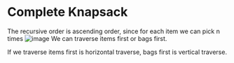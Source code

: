 # Complete Knapsack
The recursive order is ascending order, since for each item we can pick n times
![image](https://github.com/YunfanLing/YunfanLing.github.io/assets/102476857/d0951bf4-8c42-4182-9ff3-26c14de179a6)
We can traverse items first or bags first.

If we traverse items first is horizontal traverse, bags first is vertical traverse.

##
